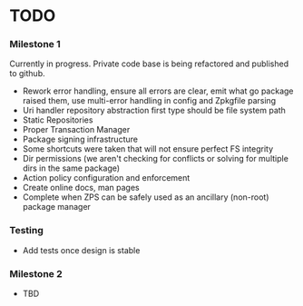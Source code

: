 TODO
====

### Milestone 1

Currently in progress. Private code base is being refactored and published to github.

- Rework error handling, ensure all errors are clear, emit what go package raised them, use multi-error handling in config and Zpkgfile parsing
- Uri handler repository abstraction first type should be file system path
- Static Repositories
- Proper Transaction Manager
- Package signing infrastructure
- Some shortcuts were taken that will not ensure perfect FS integrity
- Dir permissions (we aren't checking for conflicts or solving for multiple dirs in the same package)
- Action policy configuration and enforcement
- Create online docs, man pages
- Complete when ZPS can be safely used as an ancillary (non-root) package manager

### Testing

- Add tests once design is stable

### Milestone 2

- TBD
